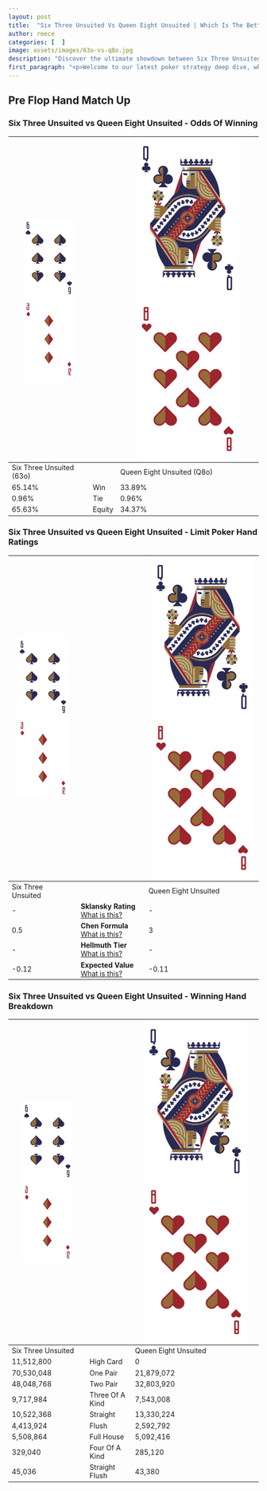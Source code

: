 ```yaml
---
layout: post
title:  "Six Three Unsuited Vs Queen Eight Unsuited | Which Is The Better Hand In Poker? A Complete Guide"
author: reece
categories: [  ]
image: assets/images/63o-vs-q8o.jpg
description: "Discover the ultimate showdown between Six Three Unsuited and Queen Eight Unsuited in poker! Uncover the odds, strategies, and scenarios where one hand triumphs over the other. Get ready to up your poker game with this thrilling analysis."
first_paragraph: "<p>Welcome to our latest poker strategy deep dive, where we're pitting two distinct hands against each other in a high-stakes showdown: Six Three Unsuited vs Queen Eight Unsuited.</p><p>In the dynamic world of poker, every decision counts, and knowing which hand holds the upper hand is key to your success at the table.</p><p>In this article, we'll dissect these two hands, explore the scenarios where one dominates the other, and equip you with the knowledge to make strategic choices that can tip the odds in your favor.</p><p>Get ready to unravel the intriguing dynamics of these poker hands and elevate your game to new heights.</p>"
---
```




[comment]: # (sp0)

## Pre Flop Hand Match Up

<div class="table hand-ratings" markdown="1"> 



### Six Three Unsuited vs Queen Eight Unsuited - Odds Of Winning


    
| ![image info](assets/images/hand1/6.png) ![image info](assets/images/hand1/3o.png) |  | ![image info](assets/images/hand2/Q.png) ![image info](assets/images/hand2/8o.png) |
| -------- | -------- | -------- |
| Six Three Unsuited (63o) |  | Queen Eight Unsuited (Q8o) |
| 65.14% | Win | 33.89% |
| 0.96% | Tie | 0.96% |
| 65.63% | Equity | 34.37% |




[comment]: # (sp1)



### Six Three Unsuited vs Queen Eight Unsuited - Limit Poker Hand Ratings


    
| ![image info](assets/images/hand1/6.png) ![image info](assets/images/hand1/3o.png) |  | ![image info](assets/images/hand2/Q.png) ![image info](assets/images/hand2/8o.png) |
| -------- | -------- | -------- |
| Six Three Unsuited |  | Queen Eight Unsuited |
| - | **Sklansky Rating** [What is this?](/sklansky-rating-explained) | - |
| 0.5 | **Chen Formula** [What is this?](/chen-formula-explained) | 3 |
| - | **Hellmuth Tier** [What is this?](/Hellmuth-tier-explained) | - |
| -0.12 | **Expected Value** [What is this?](/expected-value-explained) | -0.11 |




[comment]: # (sp2)



### Six Three Unsuited vs Queen Eight Unsuited - Winning Hand Breakdown


    
| ![image info](assets/images/hand1/6.png) ![image info](assets/images/hand1/3o.png) |  | ![image info](assets/images/hand2/Q.png) ![image info](assets/images/hand2/8o.png) |
| -------- | -------- | -------- |
| Six Three Unsuited |  | Queen Eight Unsuited |
| 11,512,800 | High Card | 0 |
| 70,530,048 | One Pair | 21,879,072 |
| 48,048,768 | Two Pair | 32,803,920 |
| 9,717,984 | Three Of A Kind | 7,543,008 |
| 10,522,368 | Straight | 13,330,224 |
| 4,413,924 | Flush | 2,592,792 |
| 5,508,864 | Full House | 5,092,416 |
| 329,040 | Four Of A Kind | 285,120 |
| 45,036 | Straight Flush | 43,380 |




[comment]: # (sp3)



</div>

[comment]: # (sp4)



[comment]: # (sp5)

